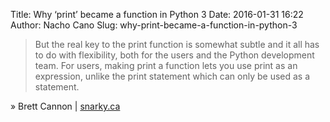 Title: Why ‘print’ became a function in Python 3
Date: 2016-01-31 16:22
Author: Nacho Cano
Slug: why-print-became-a-function-in-python-3

> But the real key to the print function is somewhat subtle and it all
> has to do with flexibility, both for the users and the Python
> development team. For users, making print a function lets you use
> print as an expression, unlike the print statement which can only be
> used as a statement.

» Brett Cannon | [snarky.ca][]

  [snarky.ca]: http://www.snarky.ca/why-print-became-a-function-in-python-3
    "Why ‘print’ became a function in Python 3"
